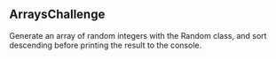 ## ArraysChallenge

Generate an array of random integers with the Random class, and sort descending before printing the result to the console.